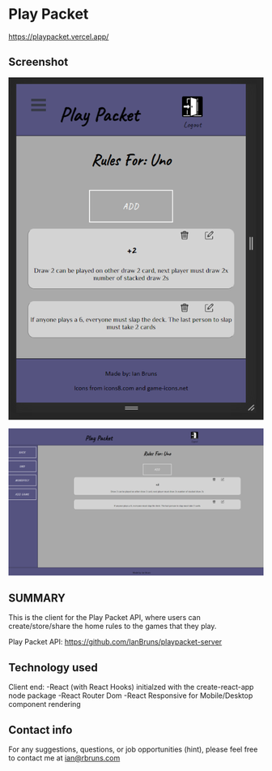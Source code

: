 # Play Packet

https://playpacket.vercel.app/

## Screenshot

![Mobie View](/src/images/screenshots/mobile.png)

![Desktop View](/src/images/screenshots/desktop.png)

## SUMMARY

This is the client for the Play Packet API, where users can create/store/share
the home rules to the games that they play.

Play Packet API: https://github.com/IanBruns/playpacket-server

## Technology used

Client end: 
-React (with React Hooks) initialzed with the create-react-app node package
-React Router Dom
-React Responsive for Mobile/Desktop component rendering

## Contact info

For any suggestions, questions, or job opportunities (hint), please feel free to 
contact me at ian@rbruns.com